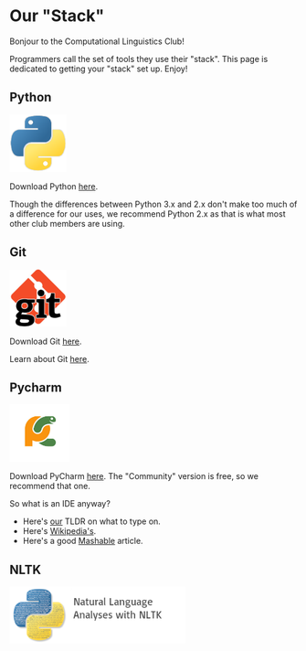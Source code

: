 # Our "Stack"

Bonjour to the Computational Linguistics Club!

Programmers call the set of tools they use their "stack". This page is dedicated to getting your "stack" set up. Enjoy!

## Python

<img src="images/python.png" alt="Python" height="100px">

Download Python [here](https://www.python.org/downloads/). 

Though the differences between Python 3.x and 2.x don't make too much of a difference for our uses, we recommend Python 2.x as that is what most other club members are using.

## Git
<img src="images/git.jpg" alt="Git" height="100px">

Download Git [here](https://git-scm.com/downloads).

Learn about Git [here](Git.md "Git").

## Pycharm

<img src="images/pycharm.jpg" alt="PyCharm" height="100px">

Download PyCharm [here](https://www.jetbrains.com/pycharm/download/). The "Community" version is free, so we recommend that one.

So what is an IDE anyway?
* Here's [our](IDEandTextEditors.md) TLDR on what to type on.
* Here's [Wikipedia's](https://en.wikipedia.org/wiki/Integrated_development_environment).
* Here's a good [Mashable](http://mashable.com/2010/10/06/ide-guide/#8ixAwksnyuqZ) article.

## NLTK

<img src="images/nltk.png" alt="NLTK" height="100px">

